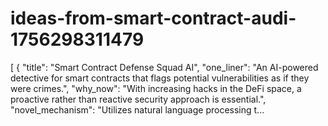 # ideas-from-smart-contract-audi-1756298311479
[ { "title": "Smart Contract Defense Squad AI", "one_liner": "An AI-powered detective for smart contracts that flags potential vulnerabilities as if they were crimes.", "why_now": "With increasing hacks in the DeFi space, a proactive rather than reactive security approach is essential.", "novel_mechanism": "Utilizes natural language processing t...
